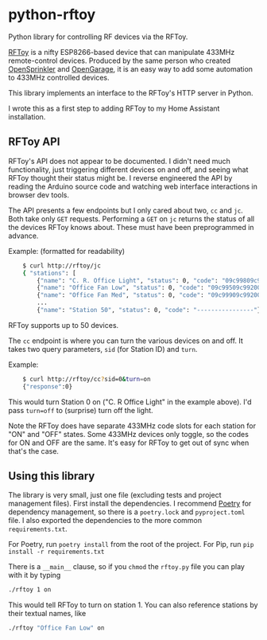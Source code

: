 # python-rftoy
Python library for controlling RF devices via the RFToy.

[RFToy](https://opensprinkler.com/product/rftoy/) is a nifty ESP8266-based device that can manipulate 433MHz remote-control
devices.  Produced by the same person who created 
[OpenSprinkler](https://opensprinkler.com) and [OpenGarage](https://opensprinkler.com/product/opengarage/), it is an
easy way to add some automation to 433MHz controlled devices.

This library implements an interface to the RFToy's HTTP server in Python.

I wrote this as a first step to adding RFToy to my Home Assistant installation.

## RFToy API

RFToy's API does not appear to be documented.  I didn't need much functionality,
just triggering different devices on and off, and seeing what RFToy thought 
their status might be.  I reverse engineered the API by reading the Arduino
source code and watching web interface interactions in browser dev tools.

The API presents a few endpoints but I only cared about two, `cc` and `jc`.  Both
take only `GET` requests.
Performing a `GET` on `jc` returns the status of all the devices RFToy knows about.
These must have been preprogrammed in advance.

Example: (formatted for readability)

```sh
    $ curl http://rftoy/jc
    { "stations": [
        {"name": "C. R. Office Light", "status": 0, "code": "09c99809c99800fa"},
        {"name": "Office Fan Low", "status": 0, "code": "09c99509c99200fa"},
        {"name": "Office Fan Med", "status": 0, "code": "09c99909c99200fa"},
        ...
        {"name": "Station 50", "status": 0, "code": "----------------"}]}
```

RFToy supports up to 50 devices.

The `cc` endpoint is where you can turn the various devices on and off.  It takes two
query parameters, `sid` (for Station ID) and `turn`.  

Example:

```sh
    $ curl http://rftoy/cc?sid=0&turn=on
    {"response":0}
```

This would turn Station 0 on ("C. R Office Light" in the example above).  I'd pass
`turn=off` to (surprise) turn off the light.

Note the RFToy does have separate 433MHz code slots for each station for "ON" and "OFF" states.
Some 433MHz devices only toggle, so the codes for ON and OFF are the same.  It's
easy for RFToy to get out of sync when that's the case.

## Using this library

The library is very small, just one file (excluding tests and project management files).
First install the dependencies.  I recommend [Poetry](https://python-poetry.org) for
dependency management, so there is a `poetry.lock` and `pyproject.toml` file.  I also exported
the dependencies to the more common `requirements.txt`.

For Poetry, run `poetry install` from the root of the project.  For Pip, run
`pip install -r requirements.txt`

There is a `__main__` clause, so if you `chmod` the `rftoy.py` file you can play
with it by typing

```sh
./rftoy 1 on
```

This would tell RFToy to turn on station 1.  You can also reference stations by their
textual names, like

```sh
./rftoy "Office Fan Low" on
```
